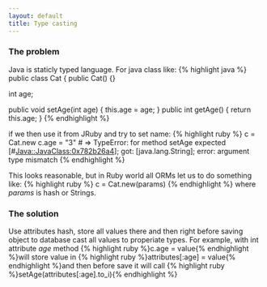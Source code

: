 ```yaml
---
layout: default
title: Type casting
---
```


### The problem
Java is staticly typed language. For java class like:
{% highlight java %}
public class Cat {
  public Cat() {}

  int age;

  public void setAge(int age) { this.age = age; }
  public int getAge() { return this.age; 
}
{% endhighlight %}

if we then use it from JRuby and try to set name:
{% highlight ruby %}
c = Cat.new
c.age = "3" # => TypeError: for method setAge expected [#<Java::JavaClass:0x782b26a4>]; 
                 got: [java.lang.String]; error: argument type mismatch
{% endhighlight %}

This looks reasonable, but in Ruby world all ORMs let us to do something like:
{% highlight ruby %}
c = Cat.new(params)
{% endhighlight %}
where _params_ is hash or Strings. 

### The solution
Use attributes hash, store all values there and then right before saving object to database cast all values to properiate types.
For example, with int attribute _age_ method 
{% highlight ruby %}c.age = value{% endhighlight %}will store value in {% highlight ruby %}attributes[:age] = value{% endhighlight %}and then before save it will call {% highlight ruby %}setAge(attributes[:age].to_i){% endhighlight %}